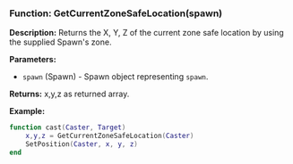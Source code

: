 ### Function: GetCurrentZoneSafeLocation(spawn)

**Description:**
Returns the X, Y, Z of the current zone safe location by using the supplied Spawn's zone.

**Parameters:**
- `spawn` (Spawn) - Spawn object representing `spawn`.

**Returns:** x,y,z as returned array.

**Example:**

```lua
function cast(Caster, Target)
    x,y,z = GetCurrentZoneSafeLocation(Caster)
    SetPosition(Caster, x, y, z)
end
```
